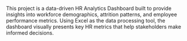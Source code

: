 This project is a data-driven HR Analytics Dashboard built to provide insights into workforce demographics, attrition patterns, and employee performance metrics. Using Excel as the data processing tool, the dashboard visually presents key HR metrics that help stakeholders make informed decisions.
